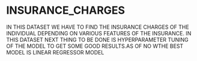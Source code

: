 # INSURANCE_CHARGES

IN THIS DATASET WE HAVE TO FIND THE INSURANCE CHARGES OF THE INDIVIDUAL DEPENDING ON VARIOUS FEATURES OF THE INSURANCE.
IN THIS DATASET NEXT THING TO BE DONE IS HYPERPARAMETER TUNING OF THE MODEL TO GET SOME GOOD RESULTS.AS OF NO WTHE BEST MODEL IS LINEAR REGRESSOR MODEL 


